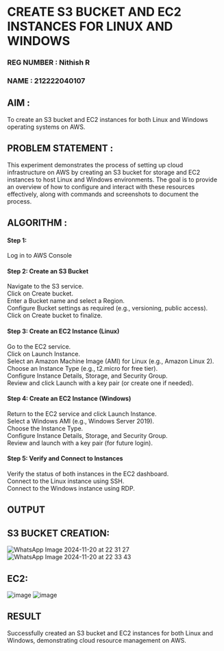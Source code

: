  # CREATE S3 BUCKET AND EC2 INSTANCES FOR LINUX AND WINDOWS

### REG NUMBER : Nithish R
### NAME : 212222040107

## AIM :
To create an S3 bucket and EC2 instances for both Linux and Windows operating systems on AWS.

## PROBLEM STATEMENT :
This experiment demonstrates the process of setting up cloud infrastructure on AWS by creating an S3 bucket for storage and EC2 instances to host Linux and Windows environments. The goal is to provide an overview of how to configure and interact with these resources effectively, along with commands and screenshots to document the process.

## ALGORITHM :

#### Step 1:
Log in to AWS Console</br>

#### Step 2: Create an S3 Bucket</br>
Navigate to the S3 service.</br>
Click on Create bucket.</br>
Enter a Bucket name and select a Region.</br>
Configure Bucket settings as required (e.g., versioning, public access).</br>
Click on Create bucket to finalize.</br>

#### Step 3: Create an EC2 Instance (Linux)
Go to the EC2 service.</br>
Click on Launch Instance.</br>
Select an Amazon Machine Image (AMI) for Linux (e.g., Amazon Linux 2).</br>
Choose an Instance Type (e.g., t2.micro for free tier).</br>
Configure Instance Details, Storage, and Security Group.</br>
Review and click Launch with a key pair (or create one if needed).</br>

#### Step 4: Create an EC2 Instance (Windows)
Return to the EC2 service and click Launch Instance.</br>
Select a Windows AMI (e.g., Windows Server 2019).</br>
Choose the Instance Type.</br>
Configure Instance Details, Storage, and Security Group.</br>
Review and launch with a key pair (for future login).</br>

#### Step 5: Verify and Connect to Instances
Verify the status of both instances in the EC2 dashboard.</br>
Connect to the Linux instance using SSH.</br>
Connect to the Windows instance using RDP.</br>

## OUTPUT

## S3 BUCKET CREATION:  
![WhatsApp Image 2024-11-20 at 22 31 27](https://github.com/user-attachments/assets/86d2da97-a37f-4dd7-8f4b-846ce9afa5b9)
![WhatsApp Image 2024-11-20 at 22 33 43](https://github.com/user-attachments/assets/30ad6767-b422-4fc8-956e-b68324054a32)
## EC2:
![image](https://github.com/user-attachments/assets/f0c35cba-8512-4265-ac1b-e046466bdade)
![image](https://github.com/user-attachments/assets/decdc653-2aed-40f2-ba89-18ae530bc068)
## RESULT
 Successfully created an S3 bucket and EC2 instances for both Linux and Windows, demonstrating cloud resource management on AWS.








